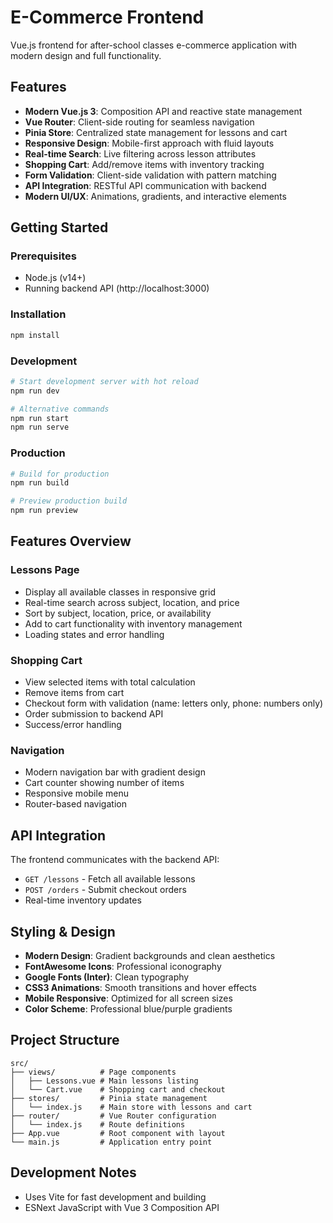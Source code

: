 # E-Commerce Frontend

Vue.js frontend for after-school classes e-commerce application with modern design and full functionality.

## Features

- **Modern Vue.js 3**: Composition API and reactive state management
- **Vue Router**: Client-side routing for seamless navigation
- **Pinia Store**: Centralized state management for lessons and cart
- **Responsive Design**: Mobile-first approach with fluid layouts
- **Real-time Search**: Live filtering across lesson attributes
- **Shopping Cart**: Add/remove items with inventory tracking
- **Form Validation**: Client-side validation with pattern matching
- **API Integration**: RESTful API communication with backend
- **Modern UI/UX**: Animations, gradients, and interactive elements

## Getting Started

### Prerequisites
- Node.js (v14+)
- Running backend API (http://localhost:3000)

### Installation

```bash
npm install
```

### Development

```bash
# Start development server with hot reload
npm run dev

# Alternative commands
npm run start
npm run serve
```

### Production

```bash
# Build for production
npm run build

# Preview production build
npm run preview
```

## Features Overview

### Lessons Page
- Display all available classes in responsive grid
- Real-time search across subject, location, and price
- Sort by subject, location, price, or availability
- Add to cart functionality with inventory management
- Loading states and error handling

### Shopping Cart
- View selected items with total calculation
- Remove items from cart
- Checkout form with validation (name: letters only, phone: numbers only)
- Order submission to backend API
- Success/error handling

### Navigation
- Modern navigation bar with gradient design
- Cart counter showing number of items
- Responsive mobile menu
- Router-based navigation

## API Integration

The frontend communicates with the backend API:
- `GET /lessons` - Fetch all available lessons
- `POST /orders` - Submit checkout orders
- Real-time inventory updates

## Styling & Design

- **Modern Design**: Gradient backgrounds and clean aesthetics
- **FontAwesome Icons**: Professional iconography
- **Google Fonts (Inter)**: Clean typography
- **CSS3 Animations**: Smooth transitions and hover effects
- **Mobile Responsive**: Optimized for all screen sizes
- **Color Scheme**: Professional blue/purple gradients

## Project Structure

```
src/
├── views/          # Page components
│   ├── Lessons.vue # Main lessons listing
│   └── Cart.vue    # Shopping cart and checkout
├── stores/         # Pinia state management
│   └── index.js    # Main store with lessons and cart
├── router/         # Vue Router configuration
│   └── index.js    # Route definitions
├── App.vue         # Root component with layout
└── main.js         # Application entry point
```

## Development Notes

- Uses Vite for fast development and building
- ESNext JavaScript with Vue 3 Composition API
